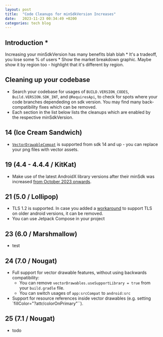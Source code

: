```yaml
---
layout: post
title:  "Code Cleanups for minSdkVersion Increases"
date:   2023-11-23 00:34:49 +0200
categories: tech blog
---
```


## Introduction *

Increasing your minSdkVersion has many benefits blah blah *
It's a tradeoff, you lose some % of users *
Show the market breakdown graphic. Maybe show it by region too - highlight that it's different by region.

## Cleaning up your codebase

- Search your codebase for usages of `BUILD.VERSION_CODES`, `Build.VERSION.SDK_INT`, and `@RequiresApi`, to check for spots where your code branches dependeding on sdk version. You may find many back-compatibility fixes which can be removed.
- Each section in the list below lists the cleanups which are enabled by the respective minSdkVersion.

## 14 (Ice Cream Sandwich)

- [`VectorDrawableCompat`][vector-back-compat] is supported from sdk 14 and up - you can replace your png files with vector assets.

## 19 (4.4 - 4.4.4 / KitKat)

- Make use of the latest AndroidX library versions after their minSdk was increased [from October 2023 onwards][androidx].

## 21 (5.0 / Lollipop)

- TLS 1.2 is supported. In case you added a [workaround][tls-workaround] to support TLS on older android versions, it can be removed.
- You can use Jetpack Compose in your project

## 23 (6.0 / Marshmallow)

- test

## 24 (7.0 / Nougat)

- Full support for vector drawable features, without using backwards compatibility:
    - You can remove `vectorDrawables.useSupportLibrary = true` from your `build.gradle` file.
    - You can switch usages of `app:srcCompat` to `android:src`
- Support for resource references inside vector drawables (e.g. setting `fillColor="?attr/colorOnPrimary"``).

## 25 (7.1 / Nougat)

- todo

<!-- bibliography -->
[androidx]: https://android-developers.googleblog.com/2023/10/androidx-minsdkversion-19.html
<!-- this is pretty extensive, but I want to show how code can be cleaned up too -->
[kaushikgopal]: https://github.com/kaushikgopal/why_bump_android_minsdk

[vector-back-compat]: https://developer.android.com/develop/ui/views/graphics/vector-drawable-resources#vector-drawables-backward-solution

[tls-workaround]: [https://stackoverflow.com/questions/28943660/how-to-enable-tls-1-2-support-in-an-android-application-running-on-android-4-1]